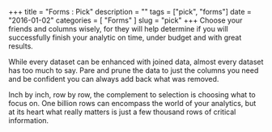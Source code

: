 +++
title = "Forms : Pick"
description = ""
tags = ["pick", "forms"]
date = "2016-01-02"
categories = [
  "Forms"
]
slug = "pick"
+++
Choose your friends and columns wisely, for they will help determine if you will
successfully finish your analytic on time, under budget and with great results.

While every dataset can be enhanced with joined data, almost every dataset has
too much to say. Pare and prune the data to just the columns you need and be
confident you can always add back what was removed.

Inch by inch, row by row, the complement to selection is choosing what to focus
on.  One billion rows can encompass the world of your analytics, but at its
heart what really matters is just a few thousand rows of critical information.

